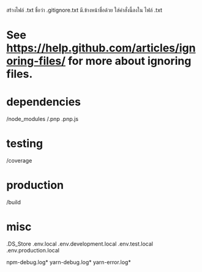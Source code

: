 สร้างไฟล์ .txt ชื่อว่า .gitignore.txt มี.ข้างหน้าชื่อด้วย ใส่คำสั่งนี้ลงใน ไฟล์ .txt

# See https://help.github.com/articles/ignoring-files/ for more about ignoring files.

# dependencies
/node_modules
/.pnp
.pnp.js

# testing
/coverage

# production
/build

# misc
.DS_Store
.env.local
.env.development.local
.env.test.local
.env.production.local

npm-debug.log*
yarn-debug.log*
yarn-error.log*
